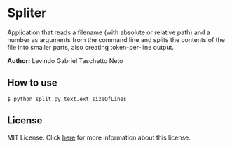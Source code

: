 # Spliter

Application that reads a filename (with absolute or relative path) and a number as arguments from the command line and splits the contents of the file into smaller parts, also creating token-per-line output.

__Author:__ Levindo Gabriel Taschetto Neto

## How to use

```terminal
$ python split.py text.ext sizeOfLines
```
## License

MIT License. Click [here](LICENSE.md) for more information about this license.
